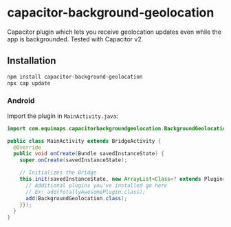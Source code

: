 # capacitor-background-geolocation
Capacitor plugin which lets you receive geolocation updates even while the app is backgrounded.
Tested with Capacitor v2.

## Installation
```sh
npm install capacitor-background-geolocation
npx cap update
```

### Android
Import the plugin in `MainActivity.java`:

```java
import com.equimaps.capacitorbackgroundgeolocation.BackgroundGeolocation;

public class MainActivity extends BridgeActivity {
  @Override
  public void onCreate(Bundle savedInstanceState) {
    super.onCreate(savedInstanceState);

    // Initializes the Bridge
    this.init(savedInstanceState, new ArrayList<Class<? extends Plugin>>() {{
      // Additional plugins you've installed go here
      // Ex: add(TotallyAwesomePlugin.class);
      add(BackgroundGeolocation.class);
    }});
  }
}
```

